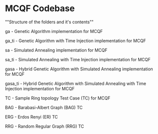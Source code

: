 # MCQF Codebase

""Structure of the folders and it's contents""

ga - Genetic Algorithm implementation for MCQF

ga_ti - Genetic Algorithm with Time Injection implementation for MCQF

sa - Simulated Annealing implementation for MCQF

sa_ti - Simulated Annealing with Time Injection implementation for MCQF

gasa - Hybrid Genetic Algorithm with Simulated Annealing implementation for MCQF

gasa_ti - Hybrid Genetic Algorithm with Simulated Annealing with Time Injection implementation for MCQF 

TC - Sample Ring topology Test Case (TC) for MCQF

BAG - Barabasi-Albert Graph (BAG) TC

ERG - Erdos Renyi (ER) TC

RRG - Random Regular Graph (RRG) TC
